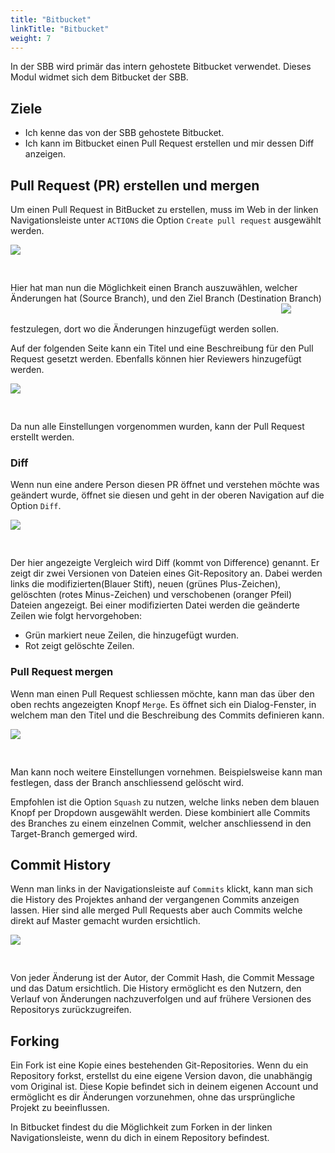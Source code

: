 ```yaml
---
title: "Bitbucket"
linkTitle: "Bitbucket"
weight: 7
---
```

In der SBB wird primär das intern gehostete Bitbucket verwendet. Dieses Modul widmet sich dem Bitbucket der SBB.

## Ziele
- Ich kenne das von der SBB gehostete Bitbucket.
- Ich kann im Bitbucket einen Pull Request erstellen und mir dessen Diff anzeigen.

## Pull Request (PR) erstellen und mergen
Um einen Pull Request in BitBucket zu erstellen, muss im Web in der linken Navigationsleiste unter ``ACTIONS`` die Option ``Create pull request`` ausgewählt werden.

<img style="padding-bottom: 30px;" src="../img/Bitbucket_sidenav.png">

Hier hat man nun die Möglichkeit einen Branch auszuwählen, welcher Änderungen hat (Source Branch), und den Ziel Branch (Destination Branch) festzulegen, dort wo die Änderungen hinzugefügt werden sollen.
<img style="padding-bottom: 30px;" src="../img/PullRequestBitBucket.png">

Auf der folgenden Seite kann ein Titel und eine Beschreibung für den Pull Request gesetzt werden. Ebenfalls können hier Reviewers hinzugefügt werden.

<img style="padding-bottom: 30px;" src="../img/PullRequestBitBucket2.png">

Da nun alle Einstellungen vorgenommen wurden, kann der Pull Request erstellt werden.

### Diff
Wenn nun eine andere Person diesen PR öffnet und verstehen möchte was geändert wurde, öffnet sie diesen und geht in der oberen Navigation auf die Option ``Diff``.

<img style="padding-bottom: 30px;" src="../img/PullRequest_Overview.png">

Der hier angezeigte Vergleich wird Diff (kommt von Difference) genannt. Er zeigt dir zwei Versionen von Dateien eines Git-Repository an. Dabei werden links die modifizierten(Blauer Stift), neuen (grünes Plus-Zeichen), gelöschten (rotes Minus-Zeichen) und verschobenen (oranger Pfeil) Dateien angezeigt.
Bei einer modifizierten Datei werden die geänderte Zeilen wie folgt hervorgehoben:

- Grün markiert neue Zeilen, die hinzugefügt wurden.
- Rot zeigt gelöschte Zeilen.

### Pull Request mergen
Wenn man einen Pull Request schliessen möchte, kann man das über den oben rechts angezeigten Knopf ``Merge``. 
Es öffnet sich ein Dialog-Fenster, in welchem man den Titel und die Beschreibung des Commits definieren kann.

<img style="padding-bottom: 30px;" src="../img/merge_PR.png">

Man kann noch weitere Einstellungen vornehmen. Beispielsweise kann man festlegen, dass der Branch anschliessend gelöscht wird.

Empfohlen ist die Option ``Squash`` zu nutzen, welche links neben dem blauen Knopf per Dropdown ausgewählt werden. Diese kombiniert alle Commits des Branches zu einem einzelnen Commit, welcher anschliessend in den Target-Branch gemerged wird.

## Commit History
Wenn man links in der Navigationsleiste auf ``Commits`` klickt, kann man sich die History des Projektes anhand der vergangenen Commits anzeigen lassen. Hier sind alle merged Pull Requests aber auch Commits welche direkt auf Master gemacht wurden ersichtlich.   

<img style="padding-bottom: 30px;" src="../img/Commit_History.png">

Von jeder Änderung ist der Autor, der Commit Hash, die Commit Message und das Datum ersichtlich. Die History ermöglicht es den Nutzern, den Verlauf von Änderungen nachzuverfolgen und auf frühere Versionen des Repositorys zurückzugreifen.


## Forking
Ein Fork ist eine Kopie eines bestehenden Git-Repositories. Wenn du ein Repository forkst, erstellst du eine eigene Version davon, die unabhängig vom Original ist. Diese Kopie befindet sich in deinem eigenen Account und ermöglicht es dir Änderungen vorzunehmen, ohne das ursprüngliche Projekt zu beeinflussen.

In Bitbucket findest du die Möglichkeit zum Forken in der linken Navigationsleiste, wenn du dich in einem Repository befindest.
